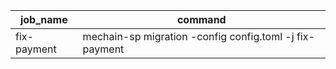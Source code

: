 | job_name    | command                                              |
|-------------|------------------------------------------------------|
| fix-payment | mechain-sp migration -config config.toml -j fix-payment |
